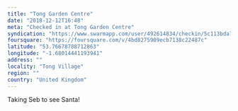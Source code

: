 ```yaml
---
title: "Tong Garden Centre"
date: "2018-12-12T16:48"
meta: "Checked in at Tong Garden Centre"
syndication: "https://www.swarmapp.com/user/492614834/checkin/5c113bda780eee002c262383"
foursquare: "https://foursquare.com/v/4bd8275909ecb7138c22487c"
latitude: "53.76678788712863"
longitude: "-1.68014441193941"
address: ""
locality: "Tong Village"
region: ""
country: "United Kingdom"
---
```

Taking Seb to see Santa!
